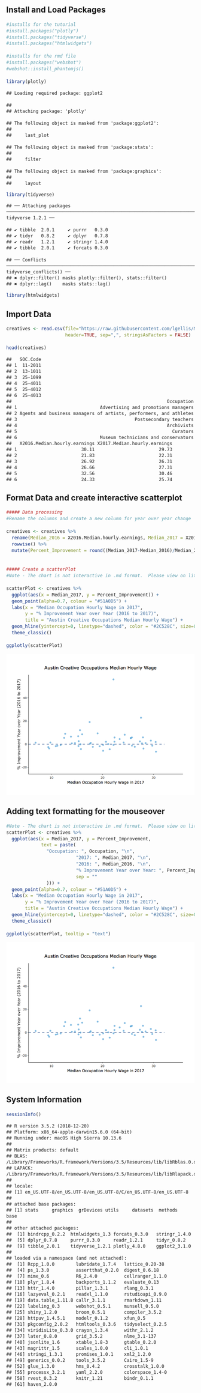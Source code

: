 Install and Load Packages
-------------------------

``` r
#installs for the tutorial
#install.packages("plotly")
#install.packages("tidyverse")
#install.packages("htmlwidgets")

#installs for the rmd file
#install.packages("webshot") 
#webshot::install_phantomjs()

library(plotly)
```

    ## Loading required package: ggplot2

    ## 
    ## Attaching package: 'plotly'

    ## The following object is masked from 'package:ggplot2':
    ## 
    ##     last_plot

    ## The following object is masked from 'package:stats':
    ## 
    ##     filter

    ## The following object is masked from 'package:graphics':
    ## 
    ##     layout

``` r
library(tidyverse)
```

    ## ── Attaching packages ─────────────────────────────────────────────────────────────────────────── tidyverse 1.2.1 ──

    ## ✔ tibble  2.0.1     ✔ purrr   0.3.0
    ## ✔ tidyr   0.8.2     ✔ dplyr   0.7.8
    ## ✔ readr   1.2.1     ✔ stringr 1.4.0
    ## ✔ tibble  2.0.1     ✔ forcats 0.3.0

    ## ── Conflicts ────────────────────────────────────────────────────────────────────────────── tidyverse_conflicts() ──
    ## ✖ dplyr::filter() masks plotly::filter(), stats::filter()
    ## ✖ dplyr::lag()    masks stats::lag()

``` r
library(htmlwidgets)
```

Import Data
-----------

``` r
creatives <- read.csv(file="https://raw.githubusercontent.com/lgellis/MiscTutorial/master/ggplotly/Median_Earnings_of_Creative_Sector_Occupations__CLL.B.1.csv",
                      header=TRUE, sep=",", stringsAsFactors = FALSE)

head(creatives)
```

    ##   SOC.Code
    ## 1  11-2011
    ## 2  13-1011
    ## 3  25-1099
    ## 4  25-4011
    ## 5  25-4012
    ## 6  25-4013
    ##                                                          Occupation
    ## 1                               Advertising and promotions managers
    ## 2 Agents and business managers of artists, performers, and athletes
    ## 3                                            Postsecondary teachers
    ## 4                                                        Archivists
    ## 5                                                          Curators
    ## 6                               Museum technicians and conservators
    ##   X2016.Median.hourly.earnings X2017.Median.hourly.earnings
    ## 1                        30.11                        29.73
    ## 2                        21.83                        22.31
    ## 3                        26.92                        26.31
    ## 4                        26.66                        27.31
    ## 5                        32.56                        30.46
    ## 6                        24.33                        25.74

Format Data and create interactive scatterplot
----------------------------------------------

``` r
##### Data processing
#Rename the columns and create a new column for year over year change

creatives <- creatives %>% 
  rename(Median_2016 = X2016.Median.hourly.earnings, Median_2017 = X2017.Median.hourly.earnings) %>% 
  rowwise() %>% 
  mutate(Percent_Improvement = round((Median_2017-Median_2016)/Median_2016*100,2)) 


##### Create a scatterPlot
#Note - The chart is not interactive in .md format.  Please view on littlemissdata.com/blog/interactiveplots

scatterPlot <- creatives %>% 
  ggplot(aes(x = Median_2017, y = Percent_Improvement)) + 
  geom_point(alpha=0.7, colour = "#51A0D5") + 
  labs(x = "Median Occupation Hourly Wage in 2017", 
       y = "% Improvement Year over Year (2016 to 2017)",
       title = "Austin Creative Occupations Median Hourly Wage") +
  geom_hline(yintercept=0, linetype="dashed", color = "#2C528C", size=0.5) +
  theme_classic()

ggplotly(scatterPlot)
```

![](plotlyExample_files/figure-markdown_github/unnamed-chunk-3-1.png)

Adding text formatting for the mouseover
----------------------------------------

``` r
#Note - The chart is not interactive in .md format.  Please view on littlemissdata.com/blog/interactiveplots
scatterPlot <- creatives %>% 
  ggplot(aes(x = Median_2017, y = Percent_Improvement, 
             text = paste(
               "Occupation: ", Occupation, "\n",
                          "2017: ", Median_2017, "\n",
                          "2016: ", Median_2016, "\n",
                          "% Improvement Year over Year: ", Percent_Improvement, "\n",
                          sep = ""
               ))) + 
  geom_point(alpha=0.7, colour = "#51A0D5") + 
  labs(x = "Median Occupation Hourly Wage in 2017", 
       y = "% Improvement Year over Year (2016 to 2017)",
       title = "Austin Creative Occupations Median Hourly Wage") +
  geom_hline(yintercept=0, linetype="dashed", color = "#2C528C", size=0.5) +
  theme_classic()

ggplotly(scatterPlot, tooltip = "text")
```

![](plotlyExample_files/figure-markdown_github/unnamed-chunk-4-1.png)

System Information
------------------

``` r
sessionInfo() 
```

    ## R version 3.5.2 (2018-12-20)
    ## Platform: x86_64-apple-darwin15.6.0 (64-bit)
    ## Running under: macOS High Sierra 10.13.6
    ## 
    ## Matrix products: default
    ## BLAS: /Library/Frameworks/R.framework/Versions/3.5/Resources/lib/libRblas.0.dylib
    ## LAPACK: /Library/Frameworks/R.framework/Versions/3.5/Resources/lib/libRlapack.dylib
    ## 
    ## locale:
    ## [1] en_US.UTF-8/en_US.UTF-8/en_US.UTF-8/C/en_US.UTF-8/en_US.UTF-8
    ## 
    ## attached base packages:
    ## [1] stats     graphics  grDevices utils     datasets  methods   base     
    ## 
    ## other attached packages:
    ##  [1] bindrcpp_0.2.2  htmlwidgets_1.3 forcats_0.3.0   stringr_1.4.0  
    ##  [5] dplyr_0.7.8     purrr_0.3.0     readr_1.2.1     tidyr_0.8.2    
    ##  [9] tibble_2.0.1    tidyverse_1.2.1 plotly_4.8.0    ggplot2_3.1.0  
    ## 
    ## loaded via a namespace (and not attached):
    ##  [1] Rcpp_1.0.0        lubridate_1.7.4   lattice_0.20-38  
    ##  [4] ps_1.3.0          assertthat_0.2.0  digest_0.6.18    
    ##  [7] mime_0.6          R6_2.4.0          cellranger_1.1.0 
    ## [10] plyr_1.8.4        backports_1.1.2   evaluate_0.13    
    ## [13] httr_1.4.0        pillar_1.3.1      rlang_0.3.1      
    ## [16] lazyeval_0.2.1    readxl_1.1.0      rstudioapi_0.9.0 
    ## [19] data.table_1.11.8 callr_3.1.1       rmarkdown_1.11   
    ## [22] labeling_0.3      webshot_0.5.1     munsell_0.5.0    
    ## [25] shiny_1.2.0       broom_0.5.1       compiler_3.5.2   
    ## [28] httpuv_1.4.5.1    modelr_0.1.2      xfun_0.5         
    ## [31] pkgconfig_2.0.2   htmltools_0.3.6   tidyselect_0.2.5 
    ## [34] viridisLite_0.3.0 crayon_1.3.4      withr_2.1.2      
    ## [37] later_0.8.0       grid_3.5.2        nlme_3.1-137     
    ## [40] jsonlite_1.6      xtable_1.8-3      gtable_0.2.0     
    ## [43] magrittr_1.5      scales_1.0.0      cli_1.0.1        
    ## [46] stringi_1.3.1     promises_1.0.1    xml2_1.2.0       
    ## [49] generics_0.0.2    tools_3.5.2       Cairo_1.5-9      
    ## [52] glue_1.3.0        hms_0.4.2         crosstalk_1.0.0  
    ## [55] processx_3.2.1    yaml_2.2.0        colorspace_1.4-0 
    ## [58] rvest_0.3.2       knitr_1.21        bindr_0.1.1      
    ## [61] haven_2.0.0
